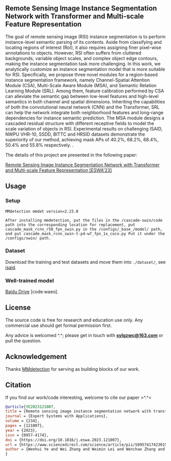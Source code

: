 ## Remote Sensing Image Instance Segmentation Network with Transformer and Multi-scale Feature Representation

The goal of remote sensing image (RSI) instance segmentation is to perform instance-level semantic parsing of its contents. Aside from classifying and locating regions of interest (RoI), it also requires assigning finer pixel-wise annotations to objects. However, RSI often suffers from cluttered backgrounds, variable object scales, and complex object edge contours, making the instance segmentation task more challenging. In this work, we analytically customize an instance segmentation model that is more suitable for RSI. Specifically, we propose three novel modules for a region-based instance segmentation framework, namely Channel-Spatial Attention Module (CSA), Multi-Scale Aware Module (MSA), and Semantic Relation Learning Module (SRL). Among them, feature calibration performed by CSA can alleviate the semantic gap between low-level features and high-level semantics in both channel and spatial dimensions. Inheriting the capabilities of both the convolutional neural network (CNN) and the Transformer, SRL can help the network integrate both neighborhood features and long-range dependencies for instance semantic prediction. The MSA module designs a cascaded residual structure with different receptive fields to model the scale variation of objects in RSI. Experimental results on challenging ISAID, NWPU VHR-10, SSDD, BITTC and HRSID datasets demonstrate the superiority of our method, achieving mask APs of $40.2\%$, $68.2\%$, $68.4\%$, $50.4\%$ and $55.8\%$ respectively. . 

The details of this project are presented in the following paper:

[Remote Sensing Image Instance Segmentation Network with Transformer and Multi-scale Feature Representation [ESWA'23]](https://www.sciencedirect.com/science/article/abs/pii/S0957417423015099) 



## Usage 
### Setup 
```
MMdetection mmdet version=2.23.0

After installing mmdetection, put the files in the /cascade-swin/code path into the corresponding location for replacement, put cascade_mask_rcnn_r50_fpn_swin.py in the /configs/_base_/model/ path, and put cascade_mask_rcnn_swin-t-p4-w7_fpn_1x_coco.py Put it under the /configs/swin/ path.

```
### Dataset 
Download the training and test datasets and move them into `./dataset/`, see [isaid](https://captain-whu.github.io/iSAID/dataset.html).



### Well-trained model 
[Baidu Drive](https://pan.baidu.com/s/1MTbk0V63KVhLbM2dSwJs7g) [code:waeo].

##  License
The source code is free for research and education use only. Any commercial use should get formal permission first.

Any advice is welcomed ^.^; please get in touch with **sylgzwc@163.com** or pull the question.

## Acknowledgement
Thanks [MMdetection](https://github.com/open-mmlab/mmdetection) for serving as building blocks of our work.

## Citation

If you find our work/code interesting, welcome to cite our paper >^.^<

```bibtex
@article{YE2023121007,
title = {Remote sensing image instance segmentation network with transformer and multi-scale feature representation},
journal = {Expert Systems with Applications},
volume = {234},
pages = {121007},
year = {2023},
issn = {0957-4174},
doi = {https://doi.org/10.1016/j.eswa.2023.121007},
url = {https://www.sciencedirect.com/science/article/pii/S0957417423015099},
author = {Wenhui Ye and Wei Zhang and Weimin Lei and Wenchao Zhang and Xinyi Chen and Yanwen Wang}
}
```
